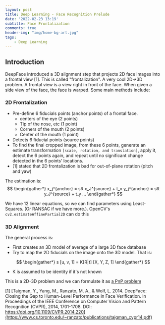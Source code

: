 ```yaml
---
layout: post
title: Deep Learning - Face Recognition Prelude
date: '2022-02-23 13:19'
subtitle: Face Frontalization
comments: true
header-img: "img/home-bg-art.jpg"
tags:
    - Deep Learning
---
```


## Introduction

DeepFace introduced a 3D alignment step that projects 2D face images into a frontal view [1]. This is called "frontalization". A very cool 2D->3D problem. A frontal view is a view right in front of the face. When given a side view of the face, the face is warped. Some main methods include:

### 2D Frontalization

- Pre-define 6 fiducials points (anchor points) of a frontal face.
    - centers of the eye (2 points)
    - Tip of the nose, etc (1 point)
    - Corners of the mouth (2 points)
    - Center of the mouth (1 point)
- Detects 6 fiducial points (source points)
- To find the final cropped image, from these 6 points, generate an estimate transformation `[scale, rotation, and translation]`, apply it, detect the 6 points again, and repeat until no significant change detected in the 6 points' locations.
- [1] stated that 2D frontalization is bad for out-of-plane rotation (pitch and yaw)

The estimation is:
$$
\begin{gather*}
x_j^{anchor} = sR x_J^{source} + t_x
y_j^{anchor} = sR y_J^{source} + t_y
...
\end{gather*}
$$

We have 12 linear equations, so we can find parameters using Least-Squares. (Or RANSAC if we have more.). OpenCV's `cv2.estimateAffinePartial2D` can do this 

### 3D Alignment

The general process is:

- First creates an 3D model of average of a large 3D face database
- Try to map the 2D fiducials on the image onto the 3D model. That is:

$$
\begin{gather*}
s [u, v, 1] = K[R|t] [X, Y, Z, 1]
\end{gather*}
$$

- K is assumed to be identity if it's not known

This is a 2D-3D problem and we can formulate it as [a PnP problem](https://ricojia.github.io/2024/07/09/rgbd-slam-pnp/)


[1] [Taigman, Y., Yang, M., Ranzato, M. A., & Wolf, L. 2014. DeepFace: Closing the Gap to Human-Level Performance in Face Verification. In Proceedings of the IEEE Conference on Computer Vision and Pattern Recognition (CVPR), 2014, 1701-1708. DOI: https://doi.org/10.1109/CVPR.2014.220](https://www.cs.toronto.edu/~ranzato/publications/taigman_cvpr14.pdf)

